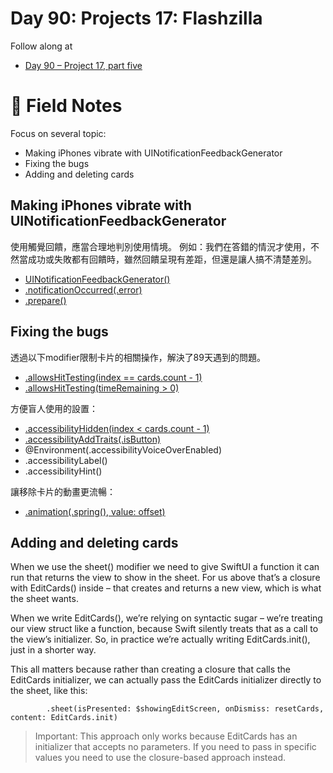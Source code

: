 # Day 90: Projects 17: Flashzilla

Follow along at 
- [Day 90 – Project 17, part five][1]

# 📒 Field Notes

Focus on several topic:
- Making iPhones vibrate with UINotificationFeedbackGenerator
- Fixing the bugs
- Adding and deleting cards
 
 
## Making iPhones vibrate with UINotificationFeedbackGenerator
使用觸覺回饋，應當合理地判別使用情境。
例如：我們在答錯的情況才使用，不然當成功或失敗都有回饋時，雖然回饋呈現有差距，但還是讓人搞不清楚差別。
- [UINotificationFeedbackGenerator()][2]
- [.notificationOccurred(.error)][3]
- [.prepare()][4]


## Fixing the bugs
透過以下modifier限制卡片的相關操作，解決了89天遇到的問題。
- [.allowsHitTesting(index == cards.count - 1)][5]
- [.allowsHitTesting(timeRemaining > 0)][6]

方便盲人使用的設置：
- [.accessibilityHidden(index < cards.count - 1)][7]
- [.accessibilityAddTraits(.isButton)][8]
- @Environment(\.accessibilityVoiceOverEnabled)
- .accessibilityLabel()
- .accessibilityHint()

讓移除卡片的動畫更流暢：
- [.animation(.spring(), value: offset)][9]


## Adding and deleting cards

When we use the sheet() modifier we need to give SwiftUI a function it can run that returns the view to show in the sheet. For us above that’s a closure with EditCards() inside – that creates and returns a new view, which is what the sheet wants.

When we write EditCards(), we’re relying on syntactic sugar – we’re treating our view struct like a function, because Swift silently treats that as a call to the view’s initializer. So, in practice we’re actually writing EditCards.init(), just in a shorter way.

This all matters because rather than creating a closure that calls the EditCards initializer, we can actually pass the EditCards initializer directly to the sheet, like this:

            .sheet(isPresented: $showingEditScreen, onDismiss: resetCards, content: EditCards.init)

>Important: This approach only works because EditCards has an initializer that accepts no parameters. If you need to pass in specific values you need to use the closure-based approach instead.



[1]: https://www.hackingwithswift.com/100/swiftui/90
[2]: https://github.com/VisionAce/100DaysOfSwiftUI/blob/f238560f3d12f2caa2fe4e08bc111f1c8eb4b789/Day90/CardView.swift#L14
[3]: https://github.com/VisionAce/100DaysOfSwiftUI/blob/f238560f3d12f2caa2fe4e08bc111f1c8eb4b789/Day90/CardView.swift#L69C1-L71C26
[4]: https://github.com/VisionAce/100DaysOfSwiftUI/blob/f238560f3d12f2caa2fe4e08bc111f1c8eb4b789/Day90/CardView.swift#L65
[5]: https://github.com/VisionAce/100DaysOfSwiftUI/blob/f238560f3d12f2caa2fe4e08bc111f1c8eb4b789/Day90/ContentView.swift#L52C68-L52C68
[6]: https://github.com/VisionAce/100DaysOfSwiftUI/blob/f238560f3d12f2caa2fe4e08bc111f1c8eb4b789/Day90/ContentView.swift#L56C1-L56C53
[7]: https://github.com/VisionAce/100DaysOfSwiftUI/blob/f238560f3d12f2caa2fe4e08bc111f1c8eb4b789/Day90/ContentView.swift#L53C25-L53C70
[8]: https://github.com/VisionAce/100DaysOfSwiftUI/blob/f238560f3d12f2caa2fe4e08bc111f1c8eb4b789/Day90/CardView.swift#L60
[9]: https://github.com/VisionAce/100DaysOfSwiftUI/blob/f238560f3d12f2caa2fe4e08bc111f1c8eb4b789/Day90/CardView.swift#L82C45-L82C45

